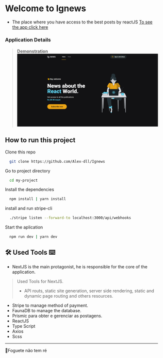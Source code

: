 
# Welcome to Ignews

- The place where you have access to the best posts by reactJS
	[To see the app click here](https://vercel.com/alex-dll/ignews/EZnNZt5e94TYEmLDYFv2EiAW4uas)

### Application Details

> #### Demonstration![Behaviors](https://github.com/Alex-dll/Ignews/blob/master/public/Ignews.gif?raw=true)


## How to run this project
	
Clone this repo
```bash
  git clone https://github.com/Alex-dll/Ignews
```

Go to project directory

```bash
  cd my-project
```

Install the dependencies

```bash
  npm install | yarn install
```

install and run stripe-cli

```bash
  ./stripe listen --forward-to localhost:3000/api/webhooks
```

Start the aplication

```bash
  npm run dev | yarn dev
```
  


## 🛠 Used Tools ⌨
-  NextJS is the main protagonist, he is responsible for the core of the application.
> Used Tools for NextJS.
> - API routs, static site generation, server side rendering, static and dynamic page routing and others resources.
- Stripe to manage method of payment.
- FaunaDB to manage the database.
- Prismic para obter e gerenciar as postagens.
- ReactJS
- Type Script
- Axios
- Scss
----------

🚀Foguete não tem ré

